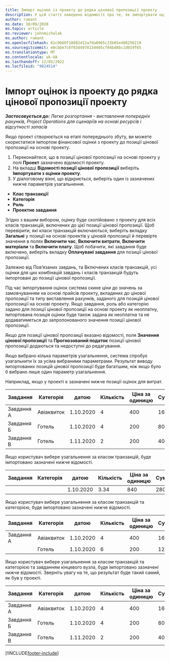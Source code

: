 ```yaml
---
title: Імпорт оцінок із проекту до рядка цінової пропозиції проекту
description: У цій статті наведено відомості про те, як імпортувати оцінки з проекту до рядка котирування проекту.
author: rumant
ms.date: 10/09/2020
ms.topic: article
ms.reviewer: johnmichalak
ms.author: rumant
ms.openlocfilehash: 61c9660f18882d12a7da8965c23b65e408256219
ms.sourcegitcommit: e0cbbe7c6f03d4978134405cf04bd8bc1d019f65
ms.translationtype: MT
ms.contentlocale: uk-UA
ms.lasthandoff: 12/05/2022
ms.locfileid: "9824514"
---
```

# <a name="import-estimates-from-a-project-to-a-project-quote-line"></a>Імпорт оцінок із проекту до рядка цінової пропозиції проекту 

_**Застосовується до:** Легке розгортання - виставлення попередніх рахунків, Project Operations для сценаріїв на основі ресурсів і відсутності запасів_

Якщо проект створюється на етапі попереднього збуту, ви можете скористатися імпортом фінансової оцінки з проекту до позиції цінової пропозиції на основі проекту.

1. Переконайтеся, що в позиції цінової пропозиції на основі проекту у полі **Проект** зазначено відомості проекту.
2. На вкладці **Відомості позиції цінової пропозиції** виберіть **Імпортувати з оцінки проекту**.
3. У діалоговому вікні, що відкриється, виберіть один із зазначених нижче параметрів узагальнення.

  - **Клас транзакції**
  - **Категорія**
  - **Роль** 
  - **Проектне завдання**

Згідно з вашим вибором, оцінку буде скопійовано з проекту для всіх класів транзакцій, включених до цієї позиції цінової пропозиції. Щоб перевірити, які класи транзакцій включаються, виберіть вкладку **Загальні** у позиції на основі проектів у ціновій пропозиції й перевірте значення в полях **Включити час**, **Включити витрати**, **Включити матеріали** та **Включити плату**.  Щоб побачити, які завдання буде включено, виберіть вкладку **Оплачувані завдання** для позиції цінової пропозиції.

Залежно від Пов’язаних завдань, та Включених класів транзакцій, усі оцінки для цих комбінацій завдань і класів транзакцій будуть імпортовані до позиції цінової пропозиції.

Під час імпортування оцінок система скине ціни до значень за замовчуванням на основі прайсів проекту, вкладених до цінової пропозиції та типу виставлення рахунків, заданого для позицій цінової пропозиції на основі проекту. Якщо завдання, роль або категорію задано для позиції цінової пропозиції на основі проекту як неоплатну, імпортована позиція оцінки буде також задана як неоплатна та не додаватиметься до запропонованого значення позиції цінової пропозиції.

Якщо для позиції цінової пропозиції вказано відомості, поля **Значення цінової пропозиції** та **Прогнозований податок** позиції цінової пропозиції додаються та недоступні до редагування.

Якщо вибрано кілька параметрів узагальнення, система спробує узагальнити їх за усіма вибраними параметрами. Результат виводу імпортованих позицій цінової пропозиції буде багатшим, ніж якщо було б вибрано лише один параметр узагальнення.

Наприклад, якщо у проекті є зазначені нижче позиції оцінок для витрат.

| Завдання | Категорія | датою | Кількість | Ціна за одиницю | Сума |
| --- | --- | --- | --- | --- | --- |
| Завдання А | Авіаквиток | 1.10.2020 | 4 | 400 | 1600 |
| Завдання Б | Готель | 1.10.2020 | 4 | 200 | 800 |
| Завдання В | Готель | 1.11.2020 | 2 | 200 | 400 |

Якщо користувач вибере узагальнення за класом транзакцій, буде імпортовано зазначені нижче відомості.

| Завдання | Категорія | датою | Кількість | Ціна за одиницю | Сума |
| --- | --- | --- | --- | --- | --- |
|||1.10.2020 | 3.34 | 840 | 2800 |

Якщо користувач вибере узагальнення за класом транзакцій та категорією, буде імпортовано зазначені нижче відомості.

| Завдання | Категорія | датою | Кількість | Ціна за одиницю | Сума |
| --- | --- | --- | --- | --- | --- |
| Завдання А | Авіаквиток | 1.10.2020 | 4 | 400 | 1600 |
| | Готель | 1.10.2020 | 6 | 200 | 1200 |

Якщо користувач вибере узагальнення за класом транзакцій та категорією та завданням кінцевого вузла, буде імпортовано зазначені нижче відомості. Зверніть увагу на те, що результат буде такий самий, як був у проекті.

| Завдання | Категорія | датою | Кількість | Ціна за одиницю | Сума |
| --- | --- | --- | --- | --- | --- |
| Завдання А | Авіаквиток | 1.10.2020 | 4 | 400 | 1600 |
| Завдання Б | Готель | 1.10.2020 | 4 | 200 | 800 |
| Завдання В | Готель | 1.11.2020 | 2 | 200 | 400 |


[!INCLUDE[footer-include](../../includes/footer-banner.md)]
